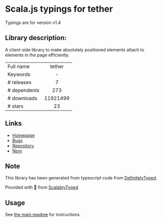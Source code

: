 
# Scala.js typings for tether

Typings are for version v1.4

## Library description:
A client-side library to make absolutely positioned elements attach to elements in the page efficiently.

|                    |                 |
| ------------------ | :-------------: |
| Full name          | tether |
| Keywords           | - |
| # releases         | 7 |
| # dependents       | 273 |
| # downloads        | 11921499 |
| # stars            | 23 |

## Links
- [Homepage](https://github.com/HubSpot/tether#readme)
- [Bugs](https://github.com/HubSpot/tether/issues)
- [Repository](https://github.com/HubSpot/tether)
- [Npm](https://www.npmjs.com/package/tether)
    


## Note
This library has been generated from typescript code from [DefinitelyTyped](https://definitelytyped.org).

Provided with :purple_heart: from [ScalablyTyped](https://github.com/oyvindberg/ScalablyTyped)

## Usage
See [the main readme](../../readme.md) for instructions.


